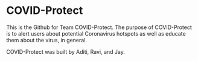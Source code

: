 # COVID-Protect

This is the Github for Team COVID-Protect. The purpose of COVID-Protect is to alert users about potential Coronavirus hotspots as well as educate them about the virus, in general.

COVID-Protect was built by Aditi, Ravi, and Jay.